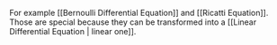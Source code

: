 For example [[Bernoulli Differential Equation]] and [[Ricatti Equation]]. Those are special because they can be transformed into a [[Linear Differential Equation | linear one]].